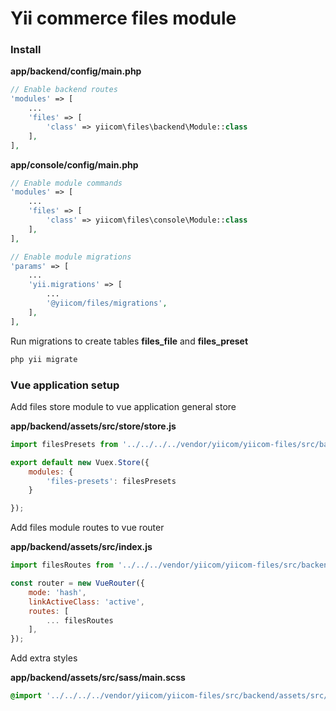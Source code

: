 # Yii commerce files module

### Install

**app/backend/config/main.php**
```php
// Enable backend routes
'modules' => [
    ...
    'files' => [
        'class' => yiicom\files\backend\Module::class
    ],
],

```

**app/console/config/main.php**
```php
// Enable module commands
'modules' => [
    ...
    'files' => [
        'class' => yiicom\files\console\Module::class
    ],
],

// Enable module migrations 
'params' => [
    ...
    'yii.migrations' => [
        ...
        '@yiicom/files/migrations',
    ],
],
```

Run migrations to create tables **files_file** and **files_preset**
```bash
php yii migrate
```


### Vue application setup

Add files store module to vue application general store

**app/backend/assets/src/store/store.js**
```js
import filesPresets from '../../../../vendor/yiicom/yiicom-files/src/backend/assets/src/store/presets.js'

export default new Vuex.Store({
    modules: {
        'files-presets': filesPresets
    }

});
```

Add files module routes to vue router

**app/backend/assets/src/index.js**
```js
import filesRoutes from '../../../vendor/yiicom/yiicom-files/src/backend/assets/src/routes/files.js';

const router = new VueRouter({
    mode: 'hash',
    linkActiveClass: 'active',
    routes: [
        ... filesRoutes
    ],
});
```

Add extra styles

**app/backend/assets/src/sass/main.scss**
```scss
@import '../../../../vendor/yiicom/yiicom-files/src/backend/assets/src/sass/files';
```
